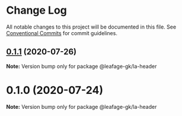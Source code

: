 # Change Log

All notable changes to this project will be documented in this file.
See [Conventional Commits](https://conventionalcommits.org) for commit guidelines.

## [0.1.1](https://github.com/leafage-gk/leafage-libs/compare/@leafage-gk/la-header@0.1.0...@leafage-gk/la-header@0.1.1) (2020-07-26)

**Note:** Version bump only for package @leafage-gk/la-header

# 0.1.0 (2020-07-24)

**Note:** Version bump only for package @leafage-gk/la-header
